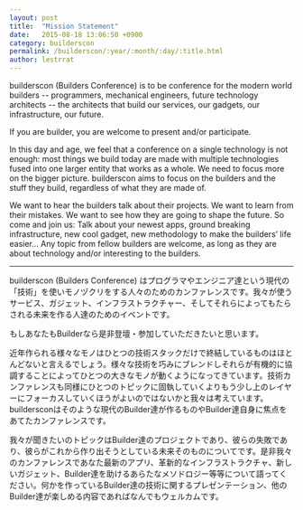 ```yaml
---
layout: post
title:  "Mission Statement"
date:   2015-08-18 13:06:50 +0900
category: builderscon
permalink: /builderscon/:year/:month/:day/:title.html
author: lestrrat
---
```

<!-- front-matter category is used for news filtering in conf.builderscon.io, so if post is conference news, match it with conference slug (e.g.)builderscon/tokyo/2016 -->
<!-- front-matter permalink in each post is to keep backward compat, not needed for new posts -->

builderscon (Builders Conference) is to be conference for the modern world builders -- programmers, mechanical engineers, future technology architects -- the architects that build our services, our gadgets, our infrastructure, our future.

If you are builder, you are welcome to present and/or participate.

In this day and age, we feel that a conference on a single technology is not enough: most things we build today are made with multiple technologies fused into one larger entity that works as a whole. We need to focus more on the bigger picture. builderscon aims to focus on the builders and the stuff they build, regardless of what they are made of.

We want to hear the builders talk about their projects. We want to learn from their mistakes. We want to see how they are going to shape the future. So come and join us: Talk about your newest apps, ground breaking infrastructure, new cool gadget, new methodology to make the builders’ life easier… Any topic from fellow builders are welcome, as long as they are about technology and/or interesting to the builders.

---

builderscon (Builders Conference) はプログラマやエンジニア達という現代の「技術」を使いモノヅクリをする人々のためのカンファレンスです。我々が使うサービス、ガジェット、インフラストラクチャー、そしてそれらによってもたらされる未来を作る人達のためのイベントです。

もしあなたもBuilderなら是非登壇・参加していただきたいと思います。

近年作られる様々なモノはひとつの技術スタックだけで終結しているものはほとんどないと言えるでしょう。様々な技術を巧みにブレンドしそれらが有機的に協調することによってひとつの大きなモノが動くようになってきています。技術カンファレンスも同様にひとつのトピックに固執していくよりもう少し上のレイヤーにフォーカスしていくほうがよいのではないかと我々は考えています。buildersconはそのような現代のBuilder達が作るものやBuilder達自身に焦点をあてたカンファレンスです。

我々が聞きたいのトピックはBuilder達のプロジェクトであり、彼らの失敗であり、彼らがこれから作り出そうとしている未来そのものについてです。是非我々のカンファレンスであなた最新のアプリ、革新的なインフラストラクチャ、新しいガジェット、Builder達を助けるあらたなメソドロジー等等について語ってください。何かを作っているBuilder達の技術に関するプレゼンテーション、他のBuilder達が楽しめる内容であればなんでもウェルカムです。